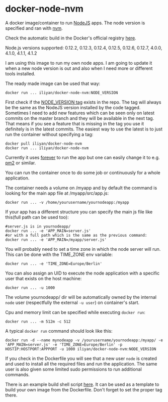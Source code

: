 # docker-node-nvm
A docker image/container to run [NodeJS](https://nodejs.org/ "NodeJS") apps. 
The node version is specified and ran with [nvm](https://github.com/creationix/nvm "NVM").

Check the automatic build in the Docker's official registry 
[here](https://registry.hub.docker.com/u/iliyan/docker-node-nvm/ "docker-node-nvm").

Node.js versions supported: 0.12.2, 0.12.3, 0.12.4, 0.12.5, 0.12.6, 0.12.7, 4.0.0, 4.1.0, 4.1.1, 4.1.2

I am using this image to run my own node apps. I am going to update it when a new node version is out and also
when I need more or different tools installed.

The ready made image can be used that way:

    docker run ... iliyan/docker-node-nvm:NODE_VERSION
    
First check if the [NODE_VERSION tag](https://github.com/iliyan-trifonov/docker-node-nvm/releases) exists in the repo. The tag will always be the same as the NodeJS version 
installed by the code tagged. Sometimes I need to add new features which can be seen only on latest commits on 
the master branch and they will be available in the next tag. That means if you see a feature that is missing in the 
tag you use it definitely is in the latest commits. The easiest way to use the latest is to just run the container 
without specifying a tag:
 
    docker pull iliyan/docker-node-nvm
    docker run ... iliyan/docker-node-nvm

Currently it uses [forever](https://github.com/foreverjs/forever "Forever") to run the app but one 
can easily change it to e.g. [pm2](https://github.com/Unitech/pm2 "pm2") or similar.

You can run the container once to do some job or continuously for a whole application.

The container needs a volume on /myapp and by default the command is looking for the main app file at /myapp/src/app.js:

    docker run ... -v /home/yourusername/yournodeapp:/myapp

If your app has a different structure you can specify the main js file like this(full path can be used too):

    #server.js is in yournodeapp/
    docker run ... -e 'APP_MAIN=server.js'
    #or with a full path which is the same as the previous command:
    docker run ... -e 'APP_MAIN=/myapp/server.js'
    
You will probably need to set a time zone in which the node server will run. This can be done with the TIME_ZONE 
env variable:

    docker run ... -e 'TIME_ZONE=Europe/Berlin'
    
You can also assign an UID to execute the node application with a specific user that exists on the host machine:

    docker run ... -u 1000
    
The volume yournodeapp/ dir will be automatically owned by the internal `node` user (respectfully the external `-u user`) 
on container's start.

Cpu and memory limit can be specified while executing `docker run`:

    docker run ... -m 512m -c 512

A typical `docker run` command should look like this:

    docker run -d --name mynodeapp -v /yourusername/yournodeapp:/myapp/ -e 'APP_MAIN=server.js' -e 'TIME_ZONE=Europe/Berlin' -p HOSTIP:HOSTPORT:APPPORT -u 1000 iliyan/docker-node-nvm:NODE_VERSION

If you check in the Dockerfile you will see that a new user `node` is created and used to install all the required files 
and run the application. The same user is also given some limited sudo permissions to run additional commands.

There is an example build shell script [here](build-image.sh "build-image.sh"). 
It can be used as a template to build your own image from the Dockerfile.
Don't forget to set the proper tag there.
